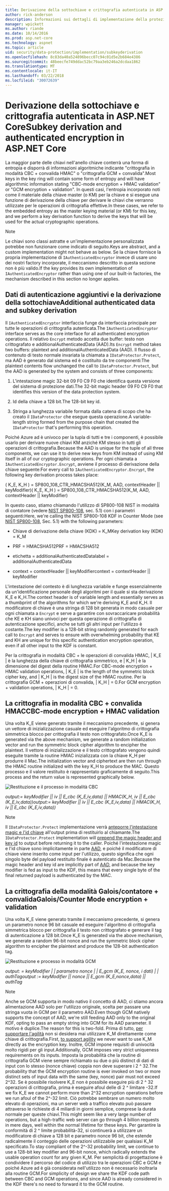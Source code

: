 ```yaml
---
title: Derivazione della sottochiave e crittografia autenticata in ASP.NET Core
author: rick-anderson
description: Informazioni sui dettagli di implementazione della protezione dei dati di ASP.NET Core sottochiave derivazione e autenticato crittografia.
manager: wpickett
ms.author: riande
ms.date: 10/14/2016
ms.prod: asp.net-core
ms.technology: aspnet
ms.topic: article
uid: security/data-protection/implementation/subkeyderivation
ms.openlocfilehash: 8c83da40a524896becc07c94c01d5e2b684e4386
ms.sourcegitcommit: 48beecfe749ddac52bc79aa3eb246a2dcdaa1862
ms.translationtype: MT
ms.contentlocale: it-IT
ms.lasthandoff: 03/22/2018
ms.locfileid: "30072639"
---
```

# <a name="subkey-derivation-and-authenticated-encryption-in-aspnet-core"></a><span data-ttu-id="f09f2-103">Derivazione della sottochiave e crittografia autenticata in ASP.NET Core</span><span class="sxs-lookup"><span data-stu-id="f09f2-103">Subkey derivation and authenticated encryption in ASP.NET Core</span></span>

<a name="data-protection-implementation-subkey-derivation"></a>

<span data-ttu-id="f09f2-104">La maggior parte delle chiavi nell'anello chiave conterrà una forma di entropia e disporrà di informazioni algoritmiche indicante "crittografia in modalità CBC + convalida HMAC" o "crittografia GCM + convalida".</span><span class="sxs-lookup"><span data-stu-id="f09f2-104">Most keys in the key ring will contain some form of entropy and will have algorithmic information stating "CBC-mode encryption + HMAC validation" or "GCM encryption + validation".</span></span> <span data-ttu-id="f09f2-105">In questi casi, l'entropia incorporato noti come il materiale della chiave master (o KM) per la chiave e si esegue una funzione di derivazione della chiave per derivare le chiavi che verranno utilizzate per le operazioni di crittografia effettive.</span><span class="sxs-lookup"><span data-stu-id="f09f2-105">In these cases, we refer to the embedded entropy as the master keying material (or KM) for this key, and we perform a key derivation function to derive the keys that will be used for the actual cryptographic operations.</span></span>

> [!NOTE]
> <span data-ttu-id="f09f2-106">Le chiavi sono classi astratte e un'implementazione personalizzata potrebbe non funzionare come indicato di seguito.</span><span class="sxs-lookup"><span data-stu-id="f09f2-106">Keys are abstract, and a custom implementation might not behave as below.</span></span> <span data-ttu-id="f09f2-107">Se la chiave fornisce la propria implementazione di `IAuthenticatedEncryptor` invece di usare uno dei nostri factory incorporate, il meccanismo descritto in questa sezione non è più valido.</span><span class="sxs-lookup"><span data-stu-id="f09f2-107">If the key provides its own implementation of `IAuthenticatedEncryptor` rather than using one of our built-in factories, the mechanism described in this section no longer applies.</span></span>

<a name="data-protection-implementation-subkey-derivation-aad"></a>

## <a name="additional-authenticated-data-and-subkey-derivation"></a><span data-ttu-id="f09f2-108">Dati di autenticazione aggiuntivi e la derivazione della sottochiave</span><span class="sxs-lookup"><span data-stu-id="f09f2-108">Additional authenticated data and subkey derivation</span></span>

<span data-ttu-id="f09f2-109">Il `IAuthenticatedEncryptor` interfaccia funge da interfaccia principale per tutte le operazioni di crittografia autenticata.</span><span class="sxs-lookup"><span data-stu-id="f09f2-109">The `IAuthenticatedEncryptor` interface serves as the core interface for all authenticated encryption operations.</span></span> <span data-ttu-id="f09f2-110">Il relativo `Encrypt` metodo accetta due buffer: testo non crittografato e additionalAuthenticatedData (AAD).</span><span class="sxs-lookup"><span data-stu-id="f09f2-110">Its `Encrypt` method takes two buffers: plaintext and additionalAuthenticatedData (AAD).</span></span> <span data-ttu-id="f09f2-111">Il flusso di contenuto di testo normale invariata la chiamata a `IDataProtector.Protect`, ma AAD è generato dal sistema ed è costituito da tre componenti:</span><span class="sxs-lookup"><span data-stu-id="f09f2-111">The plaintext contents flow unchanged the call to `IDataProtector.Protect`, but the AAD is generated by the system and consists of three components:</span></span>

1. <span data-ttu-id="f09f2-112">L'intestazione magic 32-bit 09 F0 C9 F0 che identifica questa versione del sistema di protezione dati.</span><span class="sxs-lookup"><span data-stu-id="f09f2-112">The 32-bit magic header 09 F0 C9 F0 that identifies this version of the data protection system.</span></span>

2. <span data-ttu-id="f09f2-113">Id della chiave a 128 bit.</span><span class="sxs-lookup"><span data-stu-id="f09f2-113">The 128-bit key id.</span></span>

3. <span data-ttu-id="f09f2-114">Stringa a lunghezza variabile formata dalla catena di scopo che ha creato il `IDataProtector` che esegue questa operazione.</span><span class="sxs-lookup"><span data-stu-id="f09f2-114">A variable-length string formed from the purpose chain that created the `IDataProtector` that's performing this operation.</span></span>

<span data-ttu-id="f09f2-115">Poiché Azure ad è univoco per la tupla di tutti e tre i componenti, è possibile usarlo per derivare nuove chiavi KM anziché KM stesso in tutti gli operazioni di crittografia.</span><span class="sxs-lookup"><span data-stu-id="f09f2-115">Because the AAD is unique for the tuple of all three components, we can use it to derive new keys from KM instead of using KM itself in all of our cryptographic operations.</span></span> <span data-ttu-id="f09f2-116">Per ogni chiamata a `IAuthenticatedEncryptor.Encrypt`, avviene il processo di derivazione della chiave seguente:</span><span class="sxs-lookup"><span data-stu-id="f09f2-116">For every call to `IAuthenticatedEncryptor.Encrypt`, the following key derivation process takes place:</span></span>

<span data-ttu-id="f09f2-117">( K_E, K_H ) = SP800_108_CTR_HMACSHA512(K_M, AAD, contextHeader || keyModifier)</span><span class="sxs-lookup"><span data-stu-id="f09f2-117">( K_E, K_H ) = SP800_108_CTR_HMACSHA512(K_M, AAD, contextHeader || keyModifier)</span></span>

<span data-ttu-id="f09f2-118">In questo caso, stiamo chiamando l'utilizzo di SP800-108 NIST in modalità di contatore (vedere [NIST SP800-108](http://nvlpubs.nist.gov/nistpubs/Legacy/SP/nistspecialpublication800-108.pdf), sec. 5.1) con i parametri seguenti:</span><span class="sxs-lookup"><span data-stu-id="f09f2-118">Here, we're calling the NIST SP800-108 KDF in Counter Mode (see [NIST SP800-108](http://nvlpubs.nist.gov/nistpubs/Legacy/SP/nistspecialpublication800-108.pdf), Sec. 5.1) with the following parameters:</span></span>

* <span data-ttu-id="f09f2-119">Chiave di derivazione della chiave (KDK) = K_M</span><span class="sxs-lookup"><span data-stu-id="f09f2-119">Key derivation key (KDK) = K_M</span></span>

* <span data-ttu-id="f09f2-120">PRF = HMACSHA512</span><span class="sxs-lookup"><span data-stu-id="f09f2-120">PRF = HMACSHA512</span></span>

* <span data-ttu-id="f09f2-121">etichetta = additionalAuthenticatedData</span><span class="sxs-lookup"><span data-stu-id="f09f2-121">label = additionalAuthenticatedData</span></span>

* <span data-ttu-id="f09f2-122">context = contextHeader || keyModifier</span><span class="sxs-lookup"><span data-stu-id="f09f2-122">context = contextHeader || keyModifier</span></span>

<span data-ttu-id="f09f2-123">L'intestazione del contesto è di lunghezza variabile e funge essenzialmente da un'identificazione personale degli algoritmi per il quale si sta derivazione K_E e K_H.</span><span class="sxs-lookup"><span data-stu-id="f09f2-123">The context header is of variable length and essentially serves as a thumbprint of the algorithms for which we're deriving K_E and K_H.</span></span> <span data-ttu-id="f09f2-124">Il modificatore di chiave è una stringa di 128 bit generata in modo casuale per ogni chiamata a `Encrypt` e serve a garantire con sovraccaricare probabilità che KE e KH siano univoci per questa operazione di crittografia di autenticazione specifici, anche se tutti gli altri input per l'utilizzo è costante.</span><span class="sxs-lookup"><span data-stu-id="f09f2-124">The key modifier is a 128-bit string randomly generated for each call to `Encrypt` and serves to ensure with overwhelming probability that KE and KH are unique for this specific authentication encryption operation, even if all other input to the KDF is constant.</span></span>

<span data-ttu-id="f09f2-125">Per la crittografia in modalità CBC + le operazioni di convalida HMAC, | K_E | è la lunghezza della chiave di crittografia simmetrico, e | K_H | è la dimensione del digest della routine HMAC.</span><span class="sxs-lookup"><span data-stu-id="f09f2-125">For CBC-mode encryption + HMAC validation operations, | K_E | is the length of the symmetric block cipher key, and | K_H | is the digest size of the HMAC routine.</span></span> <span data-ttu-id="f09f2-126">Per la crittografia GCM + operazioni di convalida, | K_H | = 0.</span><span class="sxs-lookup"><span data-stu-id="f09f2-126">For GCM encryption + validation operations, | K_H | = 0.</span></span>

## <a name="cbc-mode-encryption--hmac-validation"></a><span data-ttu-id="f09f2-127">La crittografia in modalità CBC + convalida HMAC</span><span class="sxs-lookup"><span data-stu-id="f09f2-127">CBC-mode encryption + HMAC validation</span></span>

<span data-ttu-id="f09f2-128">Una volta K_E viene generato tramite il meccanismo precedente, si genera un vettore di inizializzazione casuale ed eseguire l'algoritmo di crittografia simmetrica blocco per crittografia il testo non crittografato.</span><span class="sxs-lookup"><span data-stu-id="f09f2-128">Once K_E is generated via the above mechanism, we generate a random initialization vector and run the symmetric block cipher algorithm to encipher the plaintext.</span></span> <span data-ttu-id="f09f2-129">Il vettore di inizializzazione e il testo crittografato vengono quindi eseguite tramite la routine HMAC inizializzata con la chiave K_H per produrre il Mac.</span><span class="sxs-lookup"><span data-stu-id="f09f2-129">The initialization vector and ciphertext are then run through the HMAC routine initialized with the key K_H to produce the MAC.</span></span> <span data-ttu-id="f09f2-130">Questo processo e il valore restituito è rappresentato graficamente di seguito.</span><span class="sxs-lookup"><span data-stu-id="f09f2-130">This process and the return value is represented graphically below.</span></span>

![Restituzione e il processo in modalità CBC](subkeyderivation/_static/cbcprocess.png)

<span data-ttu-id="f09f2-132">*output:= keyModifier || iv || E_cbc (K_E,iv,data) || HMAC(K_H, iv || E_cbc (K_E,iv,data))*</span><span class="sxs-lookup"><span data-stu-id="f09f2-132">*output:= keyModifier || iv || E_cbc (K_E,iv,data) || HMAC(K_H, iv || E_cbc (K_E,iv,data))*</span></span>

> [!NOTE]
> <span data-ttu-id="f09f2-133">Il `IDataProtector.Protect` implementazione verrà [anteporre l'intestazione magic e l'id chiave](xref:security/data-protection/implementation/authenticated-encryption-details) all'output prima di restituirlo al chiamante.</span><span class="sxs-lookup"><span data-stu-id="f09f2-133">The `IDataProtector.Protect` implementation will [prepend the magic header and key id](xref:security/data-protection/implementation/authenticated-encryption-details) to output before returning it to the caller.</span></span> <span data-ttu-id="f09f2-134">Poiché l'intestazione magic e l'id chiave sono implicitamente in parte [AAD](xref:security/data-protection/implementation/subkeyderivation#data-protection-implementation-subkey-derivation-aad), e poiché il modificatore di chiave viene inserito come input per l'utilizzo, questo significa che ogni singolo byte del payload restituito finale è autenticato da Mac.</span><span class="sxs-lookup"><span data-stu-id="f09f2-134">Because the magic header and key id are implicitly part of [AAD](xref:security/data-protection/implementation/subkeyderivation#data-protection-implementation-subkey-derivation-aad), and because the key modifier is fed as input to the KDF, this means that every single byte of the final returned payload is authenticated by the MAC.</span></span>

## <a name="galoiscounter-mode-encryption--validation"></a><span data-ttu-id="f09f2-135">La crittografia della modalità Galois/contatore + convalida</span><span class="sxs-lookup"><span data-stu-id="f09f2-135">Galois/Counter Mode encryption + validation</span></span>

<span data-ttu-id="f09f2-136">Una volta K_E viene generato tramite il meccanismo precedente, si genera un parametro nonce 96 bit casuale ed eseguire l'algoritmo di crittografia simmetrica blocco per crittografia il testo non crittografato e generare il tag di autenticazione a 128 bit.</span><span class="sxs-lookup"><span data-stu-id="f09f2-136">Once K_E is generated via the above mechanism, we generate a random 96-bit nonce and run the symmetric block cipher algorithm to encipher the plaintext and produce the 128-bit authentication tag.</span></span>

![Restituzione e processo in modalità GCM](subkeyderivation/_static/galoisprocess.png)

<span data-ttu-id="f09f2-138">*output: = keyModifier | | parametro nonce | | E_gcm (K_E, nonce, i dati) | | authTag*</span><span class="sxs-lookup"><span data-stu-id="f09f2-138">*output := keyModifier || nonce || E_gcm (K_E,nonce,data) || authTag*</span></span>

> [!NOTE]
> <span data-ttu-id="f09f2-139">Anche se GCM supporta in modo nativo il concetto di AAD, ci stiamo ancora alimentazione AAD solo per l'utilizzo originale, scelta per passare una stringa vuota in GCM per il parametro AAD.</span><span class="sxs-lookup"><span data-stu-id="f09f2-139">Even though GCM natively supports the concept of AAD, we're still feeding AAD only to the original KDF, opting to pass an empty string into GCM for its AAD parameter.</span></span> <span data-ttu-id="f09f2-140">Il motivo è duplice.</span><span class="sxs-lookup"><span data-stu-id="f09f2-140">The reason for this is two-fold.</span></span> <span data-ttu-id="f09f2-141">Prima di tutto, [per supportare l'agilità](xref:security/data-protection/implementation/context-headers#data-protection-implementation-context-headers) non si desidera mai utilizzare K_M direttamente come chiave di crittografia.</span><span class="sxs-lookup"><span data-stu-id="f09f2-141">First, [to support agility](xref:security/data-protection/implementation/context-headers#data-protection-implementation-context-headers) we never want to use K_M directly as the encryption key.</span></span> <span data-ttu-id="f09f2-142">Inoltre, GCM impone requisiti di univocità molto rigidi per gli input.</span><span class="sxs-lookup"><span data-stu-id="f09f2-142">Additionally, GCM imposes very strict uniqueness requirements on its inputs.</span></span> <span data-ttu-id="f09f2-143">Imposta la probabilità che la routine di crittografia GCM viene sempre richiamato su due o più distinct di dati di input con lo stesso (nonce chiave) coppia non deve superare i 2 ^ 32.</span><span class="sxs-lookup"><span data-stu-id="f09f2-143">The probability that the GCM encryption routine is ever invoked on two or more distinct sets of input data with the same (key, nonce) pair must not exceed 2^32.</span></span> <span data-ttu-id="f09f2-144">Se è possibile risolvere K_E non è possibile eseguire più di 2 ^ 32 operazioni di crittografia, prima è eseguire afoul delle di 2 ^ limitare -32.</span><span class="sxs-lookup"><span data-stu-id="f09f2-144">If we fix K_E we cannot perform more than 2^32 encryption operations before we run afoul of the 2^-32 limit.</span></span> <span data-ttu-id="f09f2-145">Ciò potrebbe sembrare un numero molto elevato di operazioni, ma un server web a traffico elevato può passare attraverso le richieste di 4 miliardi in giorni semplice, comprese la durata normale per queste chiavi.</span><span class="sxs-lookup"><span data-stu-id="f09f2-145">This might seem like a very large number of operations, but a high-traffic web server can go through 4 billion requests in mere days, well within the normal lifetime for these keys.</span></span> <span data-ttu-id="f09f2-146">Per garantire la conformità di 2 ^ limite probabilità-32, si continuerà a utilizzare un modificatore di chiave a 128 bit e parametro nonce 96 bit, che estende radicalmente il conteggio delle operazioni utilizzabile per qualsiasi K_M specificato.</span><span class="sxs-lookup"><span data-stu-id="f09f2-146">To stay compliant of the 2^-32 probability limit, we continue to use a 128-bit key modifier and 96-bit nonce, which radically extends the usable operation count for any given K_M.</span></span> <span data-ttu-id="f09f2-147">Per semplicità di progettazione è condividere il percorso del codice di utilizzo tra le operazioni CBC e GCM e poiché Azure ad è già considerata nell'utilizzo non è necessario inoltrarla alla routine GCM.</span><span class="sxs-lookup"><span data-stu-id="f09f2-147">For simplicity of design we share the KDF code path between CBC and GCM operations, and since AAD is already considered in the KDF there's no need to forward it to the GCM routine.</span></span>

